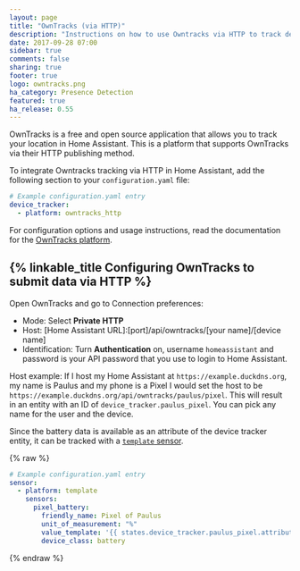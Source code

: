 ```yaml
---
layout: page
title: "OwnTracks (via HTTP)"
description: "Instructions on how to use Owntracks via HTTP to track devices in Home Assistant."
date: 2017-09-28 07:00
sidebar: true
comments: false
sharing: true
footer: true
logo: owntracks.png
ha_category: Presence Detection
featured: true
ha_release: 0.55
---
```


OwnTracks is a free and open source application that allows you to track your location in Home Assistant. This is a platform that supports OwnTracks via their HTTP publishing method.

To integrate Owntracks tracking via HTTP in Home Assistant, add the following section to your `configuration.yaml` file:

```yaml
# Example configuration.yaml entry
device_tracker:
  - platform: owntracks_http
```

For configuration options and usage instructions, read the documentation for the [OwnTracks platform](/components/device_tracker.owntracks/).

## {% linkable_title Configuring OwnTracks to submit data via HTTP %}

Open OwnTracks and go to Connection preferences:

 - Mode: Select **Private HTTP**
 - Host: [Home Assistant URL]:[port]/api/owntracks/[your name]/[device name]
 - Identification: Turn **Authentication** on, username `homeassistant` and password is your API password that you use to login to Home Assistant.

Host example: If I host my Home Assistant at `https://example.duckdns.org`, my name is Paulus and my phone is a Pixel I would set the host to be `https://example.duckdns.org/api/owntracks/paulus/pixel`. This will result in an entity with an ID of `device_tracker.paulus_pixel`. You can pick any name for the user and the device.

Since the battery data is available as an attribute of the device tracker entity, it can be tracked with a [`template` sensor](/components/sensor.template/).

{% raw %}
```yaml
# Example configuration.yaml entry
sensor:
  - platform: template
    sensors:
      pixel_battery:
        friendly_name: Pixel of Paulus
        unit_of_measurement: "%"
        value_template: '{{ states.device_tracker.paulus_pixel.attributes.battery|int }}'
        device_class: battery
```
{% endraw %}
